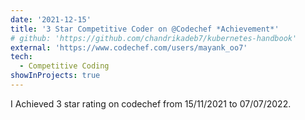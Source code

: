 ```yaml
---
date: '2021-12-15'
title: '3 Star Competitive Coder on @Codechef *Achievement*'
# github: 'https://github.com/chandrikadeb7/kubernetes-handbook'
external: 'https://www.codechef.com/users/mayank_oo7'
tech:
  - Competitive Coding
showInProjects: true
---
```


I Achieved 3 star rating on codechef from 15/11/2021 to 07/07/2022. 